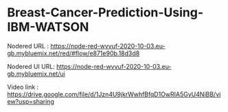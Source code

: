 # Breast-Cancer-Prediction-Using-IBM-WATSON


Nodered URL   :    https://node-red-wvvuf-2020-10-03.eu-gb.mybluemix.net/red/#flow/e871e90b.18d3d8

Nodered UI URL:    https://node-red-wvvuf-2020-10-03.eu-gb.mybluemix.net/ui

Video link    :    https://drive.google.com/file/d/1Jzn4U9jkrWwhfBfqD1OwRIA5GvU4NiBB/view?usp=sharing
